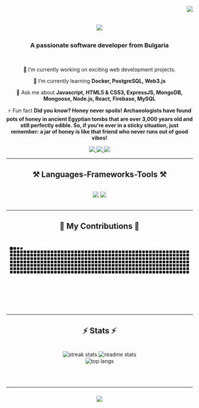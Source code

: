 <img align="right" src="https://visitor-badge.laobi.icu/badge?page_id=bscript07.bscript07" />

<h1 align="center">
    <img src="https://readme-typing-svg.herokuapp.com/?font=Righteous&size=35&center=true&vCenter=true&width=500&height=70&duration=4000&lines=Hi+There!+👋;+I'm+Brayan+Markov+✌️;" />
</h1>

<h3 align="center">A passionate software developer from Bulgaria</h3>

</br>

<div align="center">
    
 🔭 I’m currently working on exciting web development projects.
 
 🌱 I’m currently learning **Docker, PostgreSQL, Web3.js**
 
💬 Ask me about **Javascript, HTML5 & CSS3, ExpressJS, MongoDB, Mongoose, Node.js, React, Firebase, MySQL**

⚡ Fun fact **Did you know? Honey never spoils! Archaeologists have found pots of honey in ancient Egyptian tombs that are over 3,000 years old and still perfectly edible. So, if you're ever in a sticky situation, just remember: a jar of honey is like that friend who never runs out of good vibes!**

 </div>

 <div align="center"> 
  <a href="mailto:brayan_markov@yahoo.com">
    <img src="https://img.shields.io/badge/Yahoo-333333?style=for-the-badge&logo=gmail&logoColor=red" />
  </a>
  <a href="https://linkedin.com/in/brayan-markov-79548b298/" target="_blank">
    <img src="https://img.shields.io/badge/LinkedIn-0077B5?style=for-the-badge&logo=linkedin&logoColor=white" target="_blank" />
  </a>
  <a href="https://react-portfolio-dashboar-6c073.web.app" target="_blank">
     <img src="https://img.shields.io/badge/Portfolio-FF5722?style=for-the-badge&logo=sqlite&logoColor=white" target="_blank" /> <!-- sqlite, safari, google-chrome are other good icon options -->
  </a>
</div>

<hr/>

<h2 align="center">⚒️ Languages-Frameworks-Tools ⚒️</h2>
<br/>
<div align="center">
    <img src="https://skillicons.dev/icons?i=react,bootstrap,mui,html,css,vscode,github,figma,tailwind,git,r" />
    <img src="https://skillicons.dev/icons?i=nodejs,python,javascript,express,firebase,mongodb,nextjs,mysql" /><br>
</div>

<br/>

<hr/>

<div align="center">
  <h2>🐍 My Contributions 🐍</h2>
  <br>
      <img alt="snake eating my contributions" src="https://raw.githubusercontent.com/bscript07/bscript07/output/github-contribution-grid-snake.svg" />
  
  <br/><br/><br/>
</div>

<hr/>

<h2 align="center">⚡ Stats ⚡</h2>
<br/>
<div align=center>
  <img width=390 src="https://streak-stats.demolab.com/?user=bscript07&count_private=true&theme=react&border_radius=10" alt="streak stats"/>
  <img width=390 src="https://github-readme-stats.vercel.app/api?username=bscript07&count_private=true&show_icons=true&theme=react&rank_icon=github&border_radius=10" alt="readme stats" />
  <br/>
  <img width=325 align="center" src="https://github-readme-stats.vercel.app/api/top-langs/?username=bscript07&hide=HTML&langs_count=8&layout=compact&theme=react&border_radius=10&size_weight=0.5&count_weight=0.5&exclude_repo=github-readme-stats" alt="top langs" />
</div>

<br/><br/>

<hr/>

<h3 align="center">
    <img src="https://readme-typing-svg.herokuapp.com/?font=Righteous&size=25&center=true&vCenter=true&width=500&height=70&duration=4000&lines=Thanks+for+visiting!+✌️;+Shoot+me+a+message+at+Linkedin!;I'm+always+down+to+collab+:)">
</h3>

<br/>
